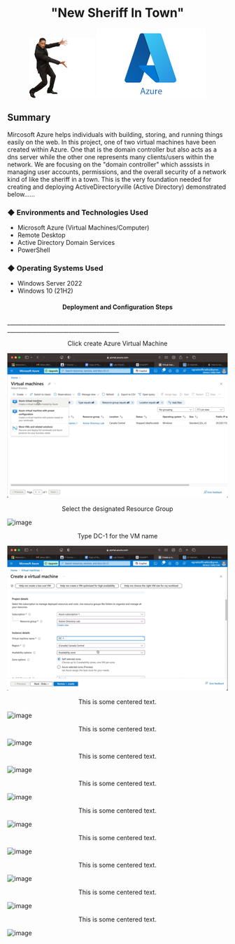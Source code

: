  <h1 align="center">"New Sheriff In Town"</h1> 



<div align="center">
  <img src="https://github.com/gtookes1/New-Sheriff-In-Town/blob/30435634d3321a9ade93b59775006dcaa50671aa/willsmithmeme%20Background%20Removed.png" width="150" />
  <img src="https://github.com/gtookes1/New-Sheriff-In-Town/blob/main/AzurePHOTO.jpeg" width="250" />
</div>

<h2>Summary</h2
____________________________________________________________________  
  
  Mircosoft Azure helps individuals with building, storing, and running things easily on the web. In this project, one of two virtual machines have been created within Azure. One that is the domain controller but also acts as a dns server while the other one represents many clients/users within the network. We are focusing on the "domain controller" which asssists in managing user accounts, permissions, and the overall security of a network kind of like the sheriff in a town. This is the very foundation needed for creating and deploying ActiveDirectoryville (Active Directory) demonstrated below......

<h3>&#9670; Environments and Technologies Used</h3> 

 - Microsoft Azure (Virtual Machines/Computer)
 - Remote Desktop
 - Active Directory Domain Services
 - PowerShell 

<h3>&#9670; Operating Systems Used</h3>

 - Windows Server 2022
 - Windows 10 (21H2)


<h4 align="center">Deployment and Configuration Steps</h4>
______________________________________________________________________________________________________________________

<div align="center">
  <p> Click create Azure Virtual Machine </p>
</div>

![Alt text](https://github.com/gtookes1/New-Sheriff-In-Town/blob/main/Image%201-16-25%20at%206.10%20PM.jpg?raw=true)

<div align="center">
  <p>Select the designated Resource Group </p>
</div>

[
](https://github.com/gtookes1/New-Sheriff-In-Town/blob/main/Image%201-16-25%20at%206.11%20PM.jpg?raw=true)![image](https://github.com/user-attachments/assets/5de655ca-bf3c-40a2-ad1a-17263927f8fe)

<div align="center">
  <p>Type DC-1 for the VM name</p>
</div>


![image alt](https://github.com/gtookes1/New-Sheriff-In-Town/blob/main/Image%201-16-25%20at%206.12%20PM.jpg?raw=true)


<div align="center">
  <p>This is some centered text.</p>
</div>


![image](https://github.com/user-attachments/assets/4a394c11-d6fd-482d-81ee-1cad4276f3a6)


<div align="center">
  <p>This is some centered text.</p>
</div>

![image](https://github.com/user-attachments/assets/02ddb8f8-0e84-4f63-9bec-b86165857866)


<div align="center">
  <p>This is some centered text.</p>
</div>


![image](https://github.com/user-attachments/assets/1462aea3-35ad-45ef-885c-974fe1a9daf4)


<div align="center">
  <p>This is some centered text.</p>
</div>

![image](https://github.com/user-attachments/assets/ac93e853-acb0-45c1-a4c0-477f2bf84ab0)


<div align="center">
  <p>This is some centered text.</p>
</div>

![image](https://github.com/user-attachments/assets/21a58b4e-3268-4d7f-a5df-4cceea0a585b)

<div align="center">
  <p>This is some centered text.</p>
</div>


![image](https://github.com/user-attachments/assets/cbf9d30b-4678-4b4b-bcf3-ae910c0859ca)


<div align="center">
  <p>This is some centered text.</p>
</div>

![image](https://github.com/user-attachments/assets/0fc06801-e316-4460-8825-9f8558da8b4f)


<div align="center">
  <p>This is some centered text.</p>
</div>

![image](https://github.com/user-attachments/assets/67ccbbf0-786f-4730-88b1-b6d8de6ee785)

<div align="center">
  <p>This is some centered text.</p>
</div>



![image](https://github.com/user-attachments/assets/a82189be-2609-4b03-b411-7ca168710e69)













